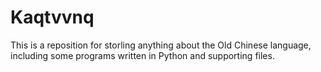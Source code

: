 # Kaqtvvnq
This is a reposition for storling anything about the Old Chinese language, including some programs written in Python and supporting files.
